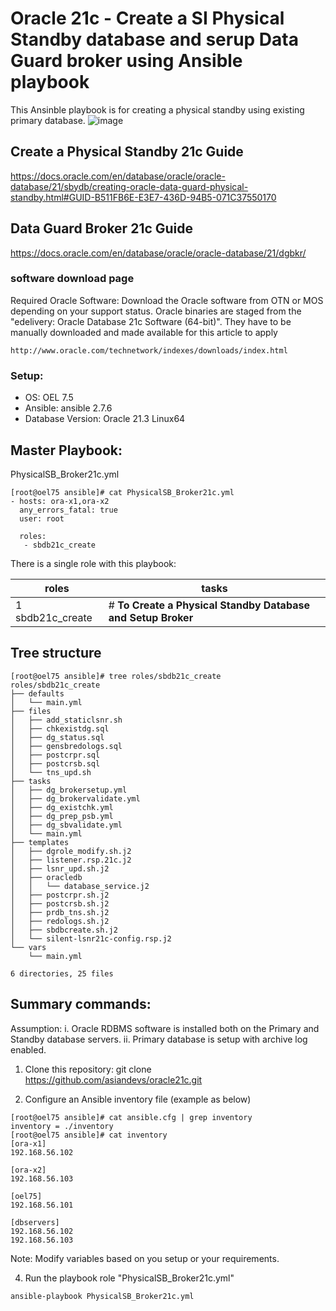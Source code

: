 # Oracle 21c - Create a SI Physical Standby database and serup Data Guard broker using Ansible playbook

This Ansinble playbook is for creating a physical standby using existing primary database.
![image](https://user-images.githubusercontent.com/37457408/136182023-037a8db5-a838-4f7e-a91c-1414bb183de7.png)


## Create a Physical Standby 21c Guide
https://docs.oracle.com/en/database/oracle/oracle-database/21/sbydb/creating-oracle-data-guard-physical-standby.html#GUID-B511FB6E-E3E7-436D-94B5-071C37550170

## Data Guard Broker 21c Guide
https://docs.oracle.com/en/database/oracle/oracle-database/21/dgbkr/

### software download page
Required Oracle Software: Download the Oracle software from OTN or MOS depending on your support status. Oracle binaries are staged from the "edelivery: Oracle Database 21c Software (64-bit)". They have to be manually downloaded and made available for this article to apply 
```
http://www.oracle.com/technetwork/indexes/downloads/index.html
```

### Setup:
 * OS: OEL 7.5 
 * Ansible: ansible 2.7.6
 * Database Version: Oracle 21.3 Linux64

## Master Playbook:
PhysicalSB_Broker21c.yml
```
[root@oel75 ansible]# cat PhysicalSB_Broker21c.yml
- hosts: ora-x1,ora-x2
  any_errors_fatal: true
  user: root

  roles:
   - sbdb21c_create

```

There is a single role with this playbook: 

roles                  | tasks
---------------------- | ----------------------------------------------------------
1 sbdb21c_create    | # **To Create a Physical Standby Database and Setup Broker**

## Tree structure 
```
[root@oel75 ansible]# tree roles/sbdb21c_create
roles/sbdb21c_create
├── defaults
│   └── main.yml
├── files
│   ├── add_staticlsnr.sh
│   ├── chkexistdg.sql
│   ├── dg_status.sql
│   ├── gensbredologs.sql
│   ├── postcrpr.sql
│   ├── postcrsb.sql
│   └── tns_upd.sh
├── tasks
│   ├── dg_brokersetup.yml
│   ├── dg_brokervalidate.yml
│   ├── dg_existchk.yml
│   ├── dg_prep_psb.yml
│   ├── dg_sbvalidate.yml
│   └── main.yml
├── templates
│   ├── dgrole_modify.sh.j2
│   ├── listener.rsp.21c.j2
│   ├── lsnr_upd.sh.j2
│   ├── oracledb
│   │   └── database_service.j2
│   ├── postcrpr.sh.j2
│   ├── postcrsb.sh.j2
│   ├── prdb_tns.sh.j2
│   ├── redologs.sh.j2
│   ├── sbdbcreate.sh.j2
│   └── silent-lsnr21c-config.rsp.j2
└── vars
    └── main.yml

6 directories, 25 files

```
## Summary commands: 

Assumption: 
i. Oracle RDBMS software is installed both on the Primary and Standby database servers.
ii. Primary database is setup with archive log enabled.

1. Clone this repository:
    git clone https://github.com/asiandevs/oracle21c.git
    
2. Configure an Ansible inventory file (example as below) 
```
[root@oel75 ansible]# cat ansible.cfg | grep inventory
inventory = ./inventory
[root@oel75 ansible]# cat inventory
[ora-x1]
192.168.56.102

[ora-x2]
192.168.56.103

[oel75]
192.168.56.101

[dbservers]
192.168.56.102
192.168.56.103
```
Note: Modify variables based on you setup or your requirements. 

4. Run the playbook role "PhysicalSB_Broker21c.yml"
```
ansible-playbook PhysicalSB_Broker21c.yml 
```
